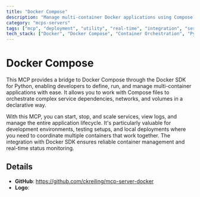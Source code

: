 ```yaml
---
title: "Docker Compose"
description: "Manage multi-container Docker applications using Compose files and the Docker SDK for Python."
category: "mcps-servers"
tags: ["mcp", "deployment", "utility", "real-time", "integration", "service"]
tech_stack: ["Docker", "Docker Compose", "Container Orchestration", "Python", "Multi-container Applications"]
---
```


# Docker Compose

This MCP provides a bridge to Docker Compose through the Docker SDK for Python, enabling developers to define, run, and manage multi-container applications with ease. It allows you to work with Compose files to orchestrate complex service dependencies, networks, and volumes in a declarative way.

With this MCP, you can start, stop, and scale services, view logs, and manage the entire application lifecycle. It's particularly valuable for development environments, testing setups, and local deployments where you need to coordinate multiple containers that work together. The integration with Docker SDK ensures reliable container management and real-time status monitoring.

## Details

- **GitHub**: https://github.com/ckreiling/mcp-server-docker
- **Logo**: 
